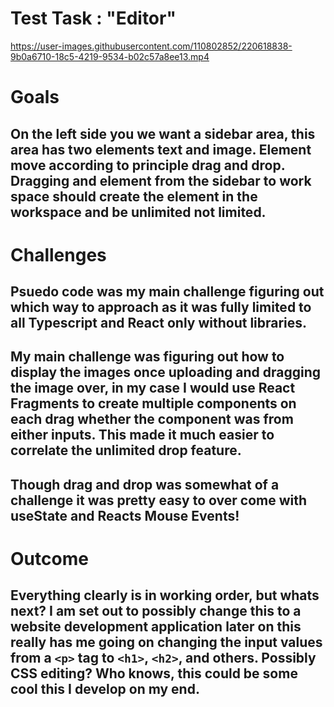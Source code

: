 



# Test Task : "Editor"  



https://user-images.githubusercontent.com/110802852/220618838-9b0a6710-18c5-4219-9534-b02c57a8ee13.mp4



# Goals

## On the left side you we want a sidebar area, this area has two elements text and image. Element move according to principle drag and drop. Dragging and element from the sidebar to work space should create the element in the workspace and be unlimited not limited. 

 
# Challenges 

## Psuedo code was my main challenge figuring out which way to approach as it was fully limited to all Typescript and React only without libraries. 

## My main challenge was figuring out how to display the images once uploading and dragging the image over, in my case I would use React Fragments to create multiple components on each drag whether the component was from either inputs. This made it much easier to correlate the unlimited drop feature. 

## Though drag and drop was somewhat of a challenge it was pretty easy to over come with useState and Reacts Mouse Events! 



# Outcome

## Everything clearly is in working order, but whats next? I am set out to possibly change this to a website development application later on this really has me going on changing the input values from a `<p>` tag to `<h1>`, `<h2>`, and others. Possibly CSS editing? Who knows, this could be some cool this I develop on my end. 




